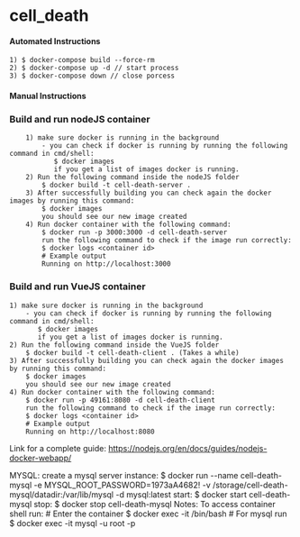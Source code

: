# cell_death

#### Automated Instructions ####
	1) $ docker-compose build --force-rm
	2) $ docker-compose up -d // start process
	3) $ docker-compose down // close porcess

#### Manual Instructions ####
### 	Build and run nodeJS container ###
		1) make sure docker is running in the background
			- you can check if docker is running by running the following command in cmd/shell:
			   $ docker images
			   if you get a list of images docker is running.
		2) Run the following command inside the nodeJS folder
			$ docker build -t cell-death-server .
		3) After successfully building you can check again the docker images by running this command:
			$ docker images
			you should see our new image created
		4) Run docker container with the following command:
			$ docker run -p 3000:3000 -d cell-death-server
			run the following command to check if the image run correctly:
			$ docker logs <container id>
			# Example output
			Running on http://localhost:3000

### Build and run VueJS container ###
	1) make sure docker is running in the background
		- you can check if docker is running by running the following command in cmd/shell:
		   $ docker images
		   if you get a list of images docker is running.
	2) Run the following command inside the VueJS folder
		$ docker build -t cell-death-client . (Takes a while)
	3) After successfully building you can check again the docker images by running this command:
		$ docker images
		you should see our new image created
	4) Run docker container with the following command:
		$ docker run -p 49161:8080 -d cell-death-client
		run the following command to check if the image run correctly:
		$ docker logs <container id>
		# Example output
		Running on http://localhost:8080
		
Link for a complete guide: https://nodejs.org/en/docs/guides/nodejs-docker-webapp/

MYSQL:
	create a mysql server instance:
		$ docker run --name cell-death-mysql -e MYSQL_ROOT_PASSWORD=1973aA4682! -v /storage/cell-death-mysql/datadir:/var/lib/mysql -d mysql:latest
	start:
	$ docker start cell-death-mysql
	stop:
	$ docker stop cell-death-mysql
Notes:
	To access container shell run:
	# Enter the container
	$ docker exec -it <container id> /bin/bash
	# For mysql run
	$ docker exec -it <container id> mysql -u root -p
